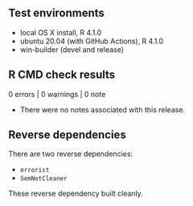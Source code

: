 ## Test environments

- local OS X install, R 4.1.0
- ubuntu 20.04 (with GitHub Actions), R 4.1.0
- win-builder (devel and release)

## R CMD check results

0 errors | 0 warnings | 0 note

- There were no notes associated with this release.

## Reverse dependencies

There are two reverse dependencies:

- `errorist`
- `SemNetCleaner`

These reverse dependency built cleanly.
